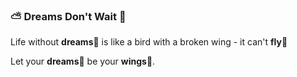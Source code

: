 ###  :partly_sunny: Dreams Don't Wait :rocket:

Life without __dreams__:sparkling_heart: is like a bird with a broken wing - it can't __fly__:hatched_chick:

Let your __dreams__:sparkling_heart: be your __wings__:baby_chick:.

<!--
**q5nguyenn/q5nguyenn** is a ✨ _special_ ✨ repository because its `README.md` (this file) appears on your GitHub profile.

Here are some ideas to get you started:

- 🔭 I’m currently working on ...
- 🌱 I’m currently learning ...
- 👯 I’m looking to collaborate on ...
- 🤔 I’m looking for help with ...
- 💬 Ask me about ...
- 📫 How to reach me: ...
- 😄 Pronouns: ...
- ⚡ Fun fact: ...
-->
